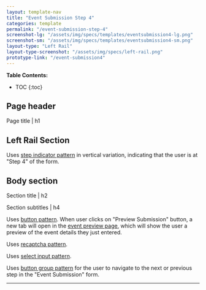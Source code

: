 ```yaml
---
layout: template-nav
title: "Event Submission Step 4"
categories: template
permalink: "/event-submission-step-4"
screenshot-lg: "/assets/img/specs/templates/eventsubmission4-lg.png"
screenshot-sm: "/assets/img/specs/templates/eventsubmission4-sm.png"
layout-type: "Left Rail"
layout-type-screenshot: "/assets/img/specs/left-rail.png"
prototype-link: "/event-submission4"
---
```


__Table Contents:__
* TOC
{:toc}

## Page header 
Page title | h1 

## Left Rail Section

Uses [step indicator pattern](/step-indicator) in vertical variation, indicating that the user is at "Step 4" of the form.


## Body section
Section title | h2

Section subtitles | h4

Uses [button pattern](/button). When user clicks on "Preview Submission" button, a new tab will open in the [event preview page](/), which will show the user a preview of the event details they just entered.

Uses [recaptcha pattern](/).

Uses [select input pattern](/select-input).

Uses [button group pattern](/button-group) for the user to navigate to the next or previous step in the "Event Submission" form.

---


